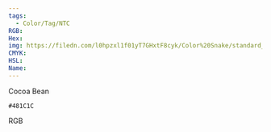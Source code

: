```yaml
---
tags:
  - Color/Tag/NTC
RGB:
Hex:
img: https://filedn.com/l0hpzxl1f01yT7GHxtF8cyk/Color%20Snake/standard_csv_to_svg/%23/481C1C.svg
CMYK:
HSL:
Name:
---
```

Cocoa Bean
```palette
#481C1C
```
RGB
